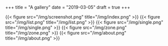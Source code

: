 +++
title = "A gallery"
date = "2019-03-05"
draft = true
+++

{{< figure src="/img/screenshot.png" title="/img/index.png" >}}
{{< figure src="/img/list.png" title="/img/list.png" >}}
{{< figure src="/img/single.png" title="/img/single.png" >}}
{{< figure src="/img/zone.png" title="/img/zone.png" >}}
{{< figure src="/img/about.png" title="/img/about.png" >}}
